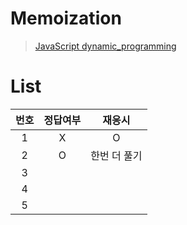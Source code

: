 # Memoization
> [JavaScript dynamic_programming](../../../theory/dynamic_programming.md)

# List
|번호|정답여부|재응시|
|:---:|:---:|:---:|
|1|X|O|
|2|O|한번 더 풀기|
|3|||
|4|||
|5|||
